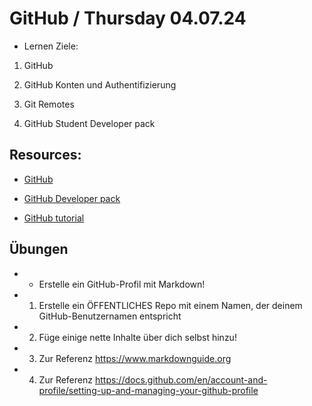 # GitHub / Thursday 04.07.24

- Lernen Ziele:

1. GitHub

2. GitHub Konten und Authentifizierung

3. Git Remotes

4. GitHub Student Developer pack

## Resources:

- [GitHub](https://github.com/)

- [GitHub Developer pack](https://github.com/education/students)

- [GitHub tutorial](https://docs.github.com/en/get-started/start-your-journey/hello-world)

## Übungen

- - Erstelle ein GitHub-Profil mit Markdown!
- 1. Erstelle ein ÖFFENTLICHES Repo mit einem Namen, der deinem GitHub-Benutzernamen entspricht
- 2. Füge einige nette Inhalte über dich selbst hinzu!
- 3. Zur Referenz https://www.markdownguide.org
- 4. Zur Referenz https://docs.github.com/en/account-and-profile/setting-up-and-managing-your-github-profile
